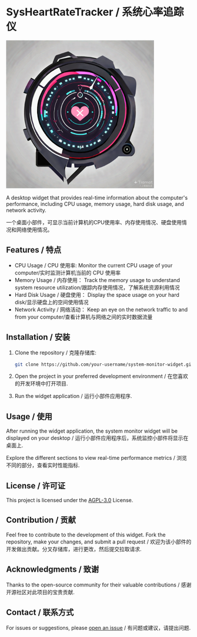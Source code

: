 # SysHeartRateTracker / 系统心率追踪仪

<img src="SysHeartRateTracker.png" width="402" height="402" alt="图片未加载"/>


A desktop widget that provides real-time information about the computer's performance, including CPU usage, memory usage, hard disk usage, and network activity.

一个桌面小部件，可显示当前计算机的CPU使用率、内存使用情况、硬盘使用情况和网络使用情况。

## Features / 特点
* CPU Usage / CPU 使用率: Monitor the current CPU usage of your computer/实时监测计算机当前的 CPU 使用率
* Memory Usage / 内存使用： Track the memory usage to understand system resource utilization/跟踪内存使用情况，了解系统资源利用情况
* Hard Disk Usage / 硬盘使用： Display the space usage on your hard disk/显示硬盘上的空间使用情况
* Network Activity / 网络活动： Keep an eye on the network traffic to and from your computer/查看计算机与网络之间的实时数据流量

## Installation / 安装
1. Clone the repository / 克隆存储库:
    ```bash
    git clone https://github.com/your-username/system-monitor-widget.git
    ```

2. Open the project in your preferred development environment / 在您喜欢的开发环境中打开项目.

3. Run the widget application / 运行小部件应用程序.

## Usage / 使用
After running the widget application, the system monitor widget will be displayed on your desktop / 运行小部件应用程序后，系统监控小部件将显示在桌面上.

Explore the different sections to view real-time performance metrics / 浏览不同的部分，查看实时性能指标.

## License / 许可证

This project is licensed under the [AGPL-3.0]() License.

## Contribution / 贡献
Feel free to contribute to the development of this widget. Fork the repository, make your changes, and submit a pull request / 欢迎为该小部件的开发做出贡献。分叉存储库，进行更改，然后提交拉取请求.

## Acknowledgments / 致谢
Thanks to the open-source community for their valuable contributions / 感谢开源社区对此项目的宝贵贡献.

## Contact / 联系方式
For issues or suggestions, please [open an issue]() / 有问题或建议，请提出问题.